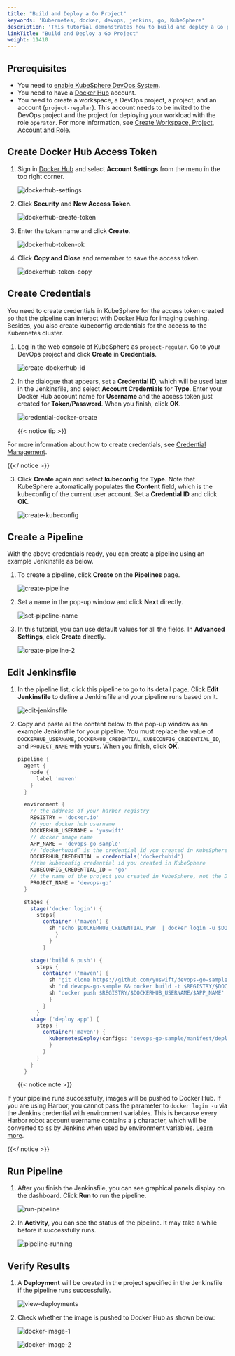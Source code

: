 ```yaml
---
title: "Build and Deploy a Go Project"
keywords: 'Kubernetes, docker, devops, jenkins, go, KubeSphere'
description: 'This tutorial demonstrates how to build and deploy a Go project.'
linkTitle: "Build and Deploy a Go Project"
weight: 11410
---
```


## Prerequisites

- You need to [enable KubeSphere DevOps System](../../../../docs/pluggable-components/devops/).
- You need to have a [Docker Hub](https://hub.docker.com/) account.
- You need to create a workspace, a DevOps project, a project, and an account (`project-regular`). This account needs to be invited to the DevOps project and the project for deploying your workload with the role `operator`. For more information, see [Create Workspace, Project, Account and Role](../../../quick-start/create-workspace-and-project).

## Create Docker Hub Access Token

1. Sign in [Docker Hub](https://hub.docker.com/) and select **Account Settings** from the menu in the top right corner.

   ![dockerhub-settings](/images/docs/devops-user-guide/examples/compile-and-deploy-a-go-project/dockerhub-settings.jpg)

2. Click **Security** and **New Access Token**.

   ![dockerhub-create-token](/images/docs/devops-user-guide/examples/compile-and-deploy-a-go-project/dockerhub-create-token.jpg)

3. Enter the token name and click **Create**.

   ![dockerhub-token-ok](/images/docs/devops-user-guide/examples/compile-and-deploy-a-go-project/dockerhub-token-ok.jpg)

4. Click **Copy and Close** and remember to save the access token.

   ![dockerhub-token-copy](/images/docs/devops-user-guide/examples/compile-and-deploy-a-go-project/dockerhub-token-copy.jpg)

## Create Credentials

You need to create credentials in KubeSphere for the access token created so that the pipeline can interact with Docker Hub for imaging pushing. Besides, you also create kubeconfig credentials for the access to the Kubernetes cluster.

1. Log in the web console of KubeSphere as `project-regular`. Go to your DevOps project and click **Create** in **Credentials**.

   ![create-dockerhub-id](/images/docs/devops-user-guide/examples/compile-and-deploy-a-go-project/create-dockerhub-id.jpg)

2. In the dialogue that appears, set a **Credential ID**, which will be used later in the Jenkinsfile, and select **Account Credentials** for **Type**. Enter your Docker Hub account name for **Username** and the access token just created for **Token/Password**. When you finish, click **OK**.

   ![credential-docker-create](/images/docs/devops-user-guide/examples/compile-and-deploy-a-go-project/credential-docker-create.jpg)

   {{< notice tip >}}

For more information about how to create credentials, see [Credential Management](../../../devops-user-guide/how-to-use/credential-management/).

   {{</ notice >}}

3. Click **Create** again and select **kubeconfig** for **Type**. Note that KubeSphere automatically populates the **Content** field, which is the kubeconfig of the current user account. Set a **Credential ID** and click **OK**.

   ![create-kubeconfig](/images/docs/devops-user-guide/examples/compile-and-deploy-a-go-project/create-kubeconfig.jpg)

## Create a Pipeline

With the above credentials ready, you can create a pipeline using an example Jenkinsfile as below.

1. To create a pipeline, click **Create** on the **Pipelines** page.

   ![create-pipeline](/images/docs/devops-user-guide/examples/compile-and-deploy-a-go-project/create-pipeline.jpg)

2. Set a name in the pop-up window and click **Next** directly.

   ![set-pipeline-name](/images/docs/devops-user-guide/examples/compile-and-deploy-a-go-project/set-pipeline-name.jpg)

3. In this tutorial, you can use default values for all the fields. In **Advanced Settings**, click **Create** directly.

   ![create-pipeline-2](/images/docs/devops-user-guide/examples/compile-and-deploy-a-go-project/create-pipeline-2.jpg)

## Edit Jenkinsfile

1. In the pipeline list, click this pipeline to go to its detail page. Click **Edit Jenkinsfile** to define a Jenkinsfile and your pipeline runs based on it.

   ![edit-jenkinsfile](/images/docs/devops-user-guide/examples/compile-and-deploy-a-go-project/edit-jenkinsfile.jpg)

2. Copy and paste all the content below to the pop-up window as an example Jenkinsfile for your pipeline. You must replace the value of `DOCKERHUB_USERNAME`,  `DOCKERHUB_CREDENTIAL`, `KUBECONFIG_CREDENTIAL_ID`,  and `PROJECT_NAME` with yours. When you finish, click **OK**.

   ```groovy
   pipeline {  
     agent {
       node {
         label 'maven'
       }
     }

     environment {
       // the address of your harbor registry
       REGISTRY = 'docker.io'
       // your docker hub username
       DOCKERHUB_USERNAME = 'yuswift'
       // docker image name
       APP_NAME = 'devops-go-sample'
       // ‘dockerhubid’ is the credential id you created in KubeSphere for docker access token
       DOCKERHUB_CREDENTIAL = credentials('dockerhubid')
       //the kubeconfig credential id you created in KubeSphere
       KUBECONFIG_CREDENTIAL_ID = 'go'
       // the name of the project you created in KubeSphere, not the DevOps project name
       PROJECT_NAME = 'devops-go'
     }

     stages {
       stage('docker login') {
         steps{
           container ('maven') {
             sh 'echo $DOCKERHUB_CREDENTIAL_PSW  | docker login -u $DOCKERHUB_CREDENTIAL_USR --password-stdin'
               }
             }  
           }

       stage('build & push') {
         steps {
           container ('maven') {
             sh 'git clone https://github.com/yuswift/devops-go-sample.git'
             sh 'cd devops-go-sample && docker build -t $REGISTRY/$DOCKERHUB_USERNAME/$APP_NAME .'
             sh 'docker push $REGISTRY/$DOCKERHUB_USERNAME/$APP_NAME'
             }
           }
         }
       stage ('deploy app') {
         steps {
           container('maven') {
             kubernetesDeploy(configs: 'devops-go-sample/manifest/deploy.yaml', kubeconfigId: "$KUBECONFIG_CREDENTIAL_ID")
             }
           }
         }
       }
     }
   ```

   {{< notice note >}}

If your pipeline runs successfully, images will be pushed to Docker Hub. If you are using Harbor, you cannot pass the parameter to `docker login -u`  via the Jenkins credential with environment variables. This is because every Harbor robot account username contains a  `$` character, which will be converted to `$$` by Jenkins when used by environment variables. [Learn more](https://number1.co.za/rancher-cannot-use-harbor-robot-account-imagepullbackoff-pull-access-denied/).

   {{</ notice >}}

## Run Pipeline

1. After you finish the Jenkinsfile, you can see graphical panels display on the dashboard. Click **Run** to run the pipeline.

   ![run-pipeline](/images/docs/devops-user-guide/examples/compile-and-deploy-a-go-project/run-pipeline.jpg)

2. In **Activity**, you can see the status of the pipeline. It may take a while before it successfully runs.

   ![pipeline-running](/images/docs/devops-user-guide/examples/compile-and-deploy-a-go-project/pipeline-running.jpg)


## Verify Results

1. A **Deployment** will be created in the project specified in the Jenkinsfile if the pipeline runs successfully.

   ![view-deployments](/images/docs/devops-user-guide/examples/compile-and-deploy-a-go-project/view-deployments.jpg)

2. Check whether the image is pushed to Docker Hub as shown below:

   ![docker-image-1](/images/docs/devops-user-guide/examples/compile-and-deploy-a-go-project/docker-image-1.jpg)

   ![docker-image-2](/images/docs/devops-user-guide/examples/compile-and-deploy-a-go-project/docker-image-2.jpg)
   
   